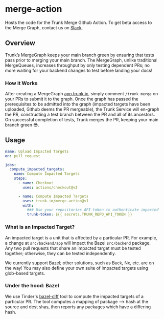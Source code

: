 # merge-action

Hosts the code for the Trunk Merge Github Action. To get beta access to the Merge Graph, contact us on [Slack](https://slack.trunk.io).

## Overview

Trunk’s MergeGraph keeps your main branch green by ensuring that tests pass prior to merging your main branch. The MergeGraph, unlike traditional MergeQueues, increases throughput by only testing dependent PRs; no more waiting for your backend changes to test before landing your docs!

### How it Works

After creating a MergeGraph [app.trunk.io](app.trunk.io), simply comment `/trunk merge` on your PRs to submit it to the graph. Once the graph has passed the prerequisites to be admitted into the graph (impacted targets have been uploaded, Github deems the PR mergeable), the Trunk Service will en-graph the PR, constructing a test branch between the PR and all of its ancestors. On successful completion of tests, Trunk merges the PR, keeping your main branch green 😎.

## Usage

<!-- start usage -->

```yaml
name: Upload Impacted Targets
on: pull_request

jobs:
  compute_impacted_targets:
    name: Compute Impacted Targets
    steps:
      - name: Checkout
        uses: actions/checkout@v3

      - name: Compute Impacted Targets
        uses: trunk-io/merge-action@v1
        with:
          ### Use your repositories API token to authenticate impacted targets uploads.
          trunk-token: ${{ secrets.TRUNK_REPO_API_TOKEN }}
```
<!-- end usage -->

### What is an Impacted Target?

An impacted target is a unit that is affected by a particular PR. For example, a change at `src/backend/app` will impact the Bazel `src/backend` package. Any two pull requests that share an impacted target must be tested together; otherwise, they can be tested independently. 

We currently support Bazel; other solutions, such as Buck, Nx, etc. are on the way! You may also define your own suite of impacted targets using glob-based targets.


### Under the hood: Bazel

We use Tinder's [bazel-diff](https://github.com/Tinder/bazel-diff) tool to compute the impacted targets of a particular PR. The tool computes a mapping of package --> hash at the source and dest shas, then reports any packages which have a differing hash.